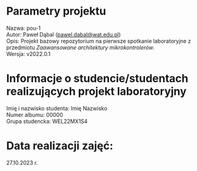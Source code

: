 # Parametry projektu
Nazwa:  pou-1  
Autor:  Paweł Dąbal (pawel.dabal@wat.edu.pl)  
Opis:   Projekt bazowy repozytorium na pierwsze spotkanie laboratoryjne z przedmiotu *Zaawansowane architektury mikrokontrolerów*.  
Wersja: v2022.0.1  

# Informacje o studencie/studentach realizujących projekt laboratoryjny
Imię i nazwisko studenta:   Imię Nazwisko  
Numer albumu:               00000  
Grupa studencka:            WEL22MX1S4  

# Data realizacji zajęć:
27.10.2023 r.  